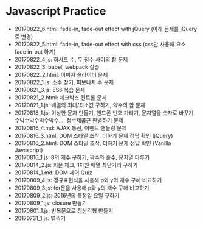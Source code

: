 # Javascript Practice
- 20170822_6.html: fade-in, fade-out effect with jQuery (아래 문제를 jQuery로 변경)
- 20170822_5.html: fade-in, fade-out effect with css (css만 사용해 요소 fade in-out 하기)
- 20170822_4.js: 하샤드 수, 두 정수 사이의 합 문제
- 20170822_3: babel, webpack 실습
- 20170822_2.html: 이미지 슬라이더 문제
- 20170822_1.js: 소수 찾기, 피보나치 수 문제
- 20170821_3.js: ES6 복습 문제
- 20170821_2.html: 체크박스 컨트롤 문제
- 20170821_1.js: 배열의 최대/최소값 구하기, 약수의 합 문제
- 20170818_1.js: 이상한 문자 만들기, 핸드폰 번호 가리기, 문자열을 숫자로 바꾸기, 수박수박수박수박수..., 정수제곱근 판별하기 문제
- 20170816_4.md: AJAX 통신, 이벤트 핸들링 문제
- 20170816_3.html: DOM 스타일 조작, 더하기 문제 정답 확인 (jQuery)
- 20170816_2.html: DOM 스타일 조작, 더하기 문제 정답 확인 (Vanilla Javascript)
- 20170816_1.js: 8의 개수 구하기, 짝수와 홀수, 문자열 다루기
- 20170814_2.js: 회문 체크, 1차원 배열 최단거리 구하기
- 20170814_1.md: DOM 제어 Quiz
- 20170809_4.js: 정규표현식을 사용해 p와 y의 개수 구해 비교하기 
- 20170809_3.js: for문을 사용해 p와 y의 개수 구해 비교하기
- 20170809_2.js: 2016년의 특정일 요일 구하기
- 20170809_1.js: closure 만들기
- 20170801_1.js: 반복문으로 정삼각형 만들기
- 20170731_1.js: 별찍기